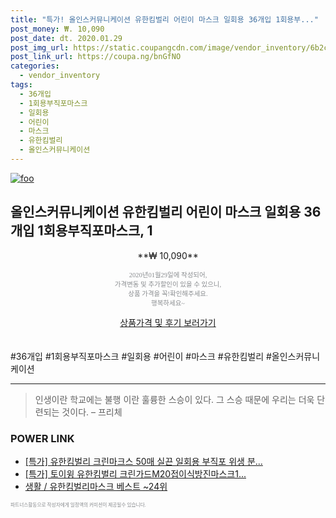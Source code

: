 ```yaml
--- 
title: "특가! 올인스커뮤니케이션 유한킴벌리 어린이 마스크 일회용 36개입 1회용부..." 
post_money: ₩. 10,090 
post_date: dt. 2020.01.29 
post_img_url: https://static.coupangcdn.com/image/vendor_inventory/6b2c/f91b9dfff3e4ccb1786e32d0d8e7f132d2054fb0520d46ed5123af4868a3.jpg 
post_link_url: https://coupa.ng/bnGfNO 
categories: 
  - vendor_inventory 
tags: 
  - 36개입 
  - 1회용부직포마스크 
  - 일회용 
  - 어린이 
  - 마스크 
  - 유한킴벌리 
  - 올인스커뮤니케이션 
--- 
```

[![foo](https://static.coupangcdn.com/image/vendor_inventory/6b2c/f91b9dfff3e4ccb1786e32d0d8e7f132d2054fb0520d46ed5123af4868a3.jpg)](https://coupa.ng/bnGfNO) 

## 올인스커뮤니케이션 유한킴벌리 어린이 마스크 일회용 36개입 1회용부직포마스크, 1 
<p style="text-align: center;">**₩ 10,090**</p> 
<p style="text-align: center;"><span style="color: #898c8f; font-family: Georgia,Times,serif; font-size: 0.75em;">2020년01월29일에 작성되어, <br>가격변동 및 추가할인이 있을 수 있으니,<br> 상품 가격을 꼭!확인해주세요.<br>행복하세요~</span> 
</p>	 
<div markdown="0" style="text-align: center;"><a href="https://coupa.ng/bnGfNO" class="btn btn--success">상품가격 및 후기 보러가기</a></div> 
<br><br> 
  #36개입 #1회용부직포마스크 #일회용 #어린이 #마스크 #유한킴벌리 #올인스커뮤니케이션 
<hr> 

> 인생이란 학교에는 불행 이란 훌륭한 스승이 있다. 그 스승 때문에 우리는 더욱 단련되는 것이다. – 프리체 


### POWER LINK

* <a href="https://blog.naver.com/an0733/221788081799" target="_blank">[특가] 유한킴벌리 크린마크스 50매 실끈 일회용 부직포 위생 분...</a>
* <a href="https://blog.naver.com/an0733/221790534148" target="_blank">[특가] 토이윙 유한킴벌리 크린가드M20접이식방진마스크1...</a>
* <a href="https://blog.naver.com/santokki14/221787674879" target="_blank">생활 / 유한킴벌리마스크 베스트 ~24위</a>

<span style="color: #898c8f; font-family: Georgia,Times,serif; font-size: 0.55em;">파트너스활동으로 작성자에게 일정액의 커미션이 제공될수 있습니다.</span> 
